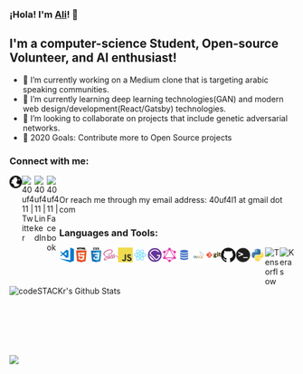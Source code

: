 ### ¡Hola! I'm [Ali][website]! 👋

## I'm a computer-science Student, Open-source Volunteer, and AI enthusiast!
- 🔭 I’m currently working on a Medium clone that is targeting arabic speaking communities.
- 🌱 I’m currently learning deep learning technologies(GAN) and modern web design/development(React/Gatsby) technologies.
- 👯 I’m looking to collaborate on projects that include genetic adversarial networks.
- 🥅 2020 Goals: Contribute more to Open Source projects

### Connect with me:

[<img align="left" alt="40uf411.com" width="22px" src="https://raw.githubusercontent.com/iconic/open-iconic/master/svg/globe.svg" />][website]
[<img align="left" alt="40uf411 | Twitter" width="22px" src="https://cdn.jsdelivr.net/npm/simple-icons@v3/icons/twitter.svg" />][twitter]
[<img align="left" alt="40uf411 | LinkedIn" width="22px" src="https://cdn.jsdelivr.net/npm/simple-icons@v3/icons/linkedin.svg" />][linkedin]
[<img align="left" alt="40uf411 | Facebook" width="22px" src="https://cdn.jsdelivr.net/npm/simple-icons@v3/icons/facebook.svg" />][facebook]
<br/>
<br/>
Or reach me through my email address: 40uf4l1 at gmail dot com

### Languages and Tools:

<img align="left" alt="Visual Studio Code" width="26px" src="https://raw.githubusercontent.com/github/explore/80688e429a7d4ef2fca1e82350fe8e3517d3494d/topics/visual-studio-code/visual-studio-code.png" />
<img align="left" alt="HTML5" width="26px" src="https://raw.githubusercontent.com/github/explore/80688e429a7d4ef2fca1e82350fe8e3517d3494d/topics/html/html.png" />
<img align="left" alt="CSS3" width="26px" src="https://raw.githubusercontent.com/github/explore/80688e429a7d4ef2fca1e82350fe8e3517d3494d/topics/css/css.png" />
<img align="left" alt="Sass" width="26px" src="https://raw.githubusercontent.com/github/explore/80688e429a7d4ef2fca1e82350fe8e3517d3494d/topics/sass/sass.png" />
<img align="left" alt="JavaScript" width="26px" src="https://raw.githubusercontent.com/github/explore/80688e429a7d4ef2fca1e82350fe8e3517d3494d/topics/javascript/javascript.png" />
<img align="left" alt="React" width="26px" src="https://raw.githubusercontent.com/github/explore/80688e429a7d4ef2fca1e82350fe8e3517d3494d/topics/react/react.png" />
<img align="left" alt="Gatsby" width="26px" src="https://raw.githubusercontent.com/github/explore/e94815998e4e0713912fed477a1f346ec04c3da2/topics/gatsby/gatsby.png" />
<img align="left" alt="GraphQL" width="26px" src="https://raw.githubusercontent.com/github/explore/80688e429a7d4ef2fca1e82350fe8e3517d3494d/topics/graphql/graphql.png" />
<img align="left" alt="SQL" width="26px" src="https://raw.githubusercontent.com/github/explore/80688e429a7d4ef2fca1e82350fe8e3517d3494d/topics/sql/sql.png" />
<img align="left" alt="MySQL" width="26px" src="https://raw.githubusercontent.com/github/explore/80688e429a7d4ef2fca1e82350fe8e3517d3494d/topics/mysql/mysql.png" />
<img align="left" alt="Git" width="26px" src="https://raw.githubusercontent.com/github/explore/80688e429a7d4ef2fca1e82350fe8e3517d3494d/topics/git/git.png" />
<img align="left" alt="GitHub" width="26px" src="https://raw.githubusercontent.com/github/explore/78df643247d429f6cc873026c0622819ad797942/topics/github/github.png" />
<img align="left" alt="HTML5" width="26px" src="https://raw.githubusercontent.com/github/explore/80688e429a7d4ef2fca1e82350fe8e3517d3494d/topics/terminal/terminal.png" />
<img align="left" alt="Python" width="26px" src="https://raw.githubusercontent.com/devicons/devicon/master/icons/python/python-original.svg" />
<img align="left" alt="Tensorflow" width="26px" src="https://raw.githubusercontent.com/valohai/ml-logos/master/tensorflow-tf.svg" />
<img align="left" alt="Keras" width="26px" src="https://raw.githubusercontent.com/valohai/ml-logos/master/keras.svg" />
<!--
<img align="left" alt="Pytorch" width="100px" src="https://raw.githubusercontent.com/valohai/ml-logos/master/pytorch.svg" />
<img align="left" alt="OpenCV" width="26px" src="https://github.com/opencv/opencv/blob/master/doc/opencv-logo2.png?raw=true" />
-->
<br />
<br />

<img align="left" alt="codeSTACKr's Github Stats" src="https://github-readme-stats.vercel.app/api?username=40uf411&show_icons=true&hide_border=false&theme=default" />
<br />
<br />
<br />
<br />
<br />
<br />
<br />
<br />
<br />
<img align="center" src="https://github-readme-stats.anuraghazra1.vercel.app/api/top-langs/?username=40uf411&layout=compact&theme=default" />

[website]: https://40uf411.com
[twitter]: https://twitter.com/40uf411
[facebook]: https://facebook.com/40uf411
[youtube]: https://youtube.com/40uf411
[instagram]: https://instagram.com/40uf411
[linkedin]: https://linkedin.com/in/40uf411
